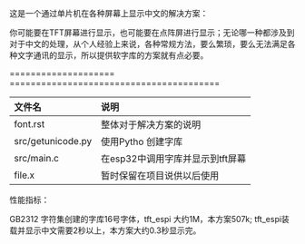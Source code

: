 这是一个通过单片机在各种屏幕上显示中文的解决方案：

你可能要在TFT屏幕进行显示，也可能要在点阵屏进行显示；无论哪一种都涉及到对于中文的处理，从个人经验上来说，各种常规方法，要么繁琐，要么无法满足各种文字通讯的显示，所以提供软字库的方案就有点必要。



==================== ======================================== 


| 文件名                  | 说明  |    
|:------------------|:----------------------------------------------------|
| font.rst                | 整体对于解决方案的说明  |
| src/getunicode.py       | 使用Pytho 创建字库  |
| src/main.c              | 在esp32中调用字库并显示到tft屏幕  |
| file.x                  | 暂时保留在项目说供以后使用  |
 


性能指标：

GB2312 字符集创建的字库16号字体，tft_espi 大约1M，本方案507k; tft_espi装载并显示中文需要2秒以上，本方案大约0.3秒显示完。
